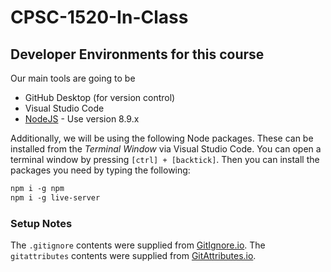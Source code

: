 # CPSC-1520-In-Class

## Developer Environments for this course

Our main tools are going to be

- GitHub Desktop (for version control)
- Visual Studio Code
- [NodeJS](https://nodejs.org/en/) - Use version 8.9.x

Additionally, we will be using the following Node packages. These can be installed from the *Terminal Window* via Visual Studio Code. You can open a terminal window by pressing `[ctrl] + [backtick]`. Then you can install the packages you need by typing the following:

```markdown
npm i -g npm
npm i -g live-server
```
 

### Setup Notes

The `.gitignore` contents were supplied from [GitIgnore.io](https://gitignore.io).
The `gitattributes` contents were supplied from [GitAttributes.io](https://gitattributes.io).
